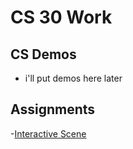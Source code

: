 # CS 30 Work

## CS Demos
- i'll put demos here later

## Assignments
-[Interactive Scene](interactive-scene)